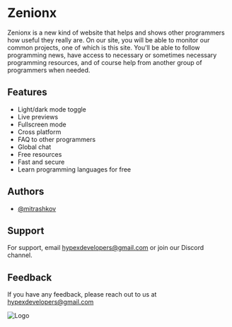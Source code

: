 
# Zenionx

Zenionx is a new kind of website that helps and shows other programmers how useful they really are. On our site, you will be able to monitor our common projects, one of which is this site. You'll be able to follow programming news, have access to necessary or sometimes necessary programming resources, and of course help from another group of programmers when needed.


## Features

- Light/dark mode toggle
- Live previews
- Fullscreen mode
- Cross platform
- FAQ to other programmers
- Global chat
- Free resources
- Fast and secure
- Learn programming languages for free


## Authors

- [@mitrashkov](https://github.com/mitrashkov)


## Support

For support, email hypexdevelopers@gmail.com or join our Discord channel.


## Feedback

If you have any feedback, please reach out to us at hypexdevelopers@gmail.com


![Logo]([img]https://i.ibb.co/SXZ256X/My-project.png[/img])

